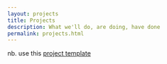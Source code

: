 ```yaml
---
layout: projects
title: Projects
description: What we'll do, are doing, have done
permalink: projects.html
---
```


nb. use this [project template](projects.md)
